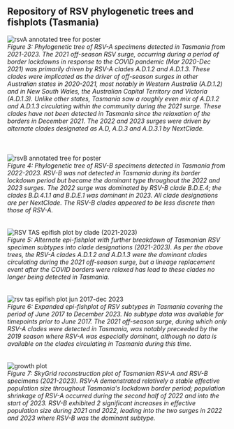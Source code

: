 ## Repository of RSV phylogenetic trees and fishplots (Tasmania)

![rsvA annotated tree for poster](https://github.com/chrisatkinson9/RSV_Tasmania/assets/165222680/a122dad6-8ae6-4f43-88d6-5e52e936b35d)  
_Figure 3: Phylogenetic tree of RSV-A specimens detected in Tasmania from 2021-2023. The 2021 off-season RSV surge, occurring during a period of border lockdowns in response to the COVID pandemic (Mar 2020-Dec 2021) was primarily driven by RSV-A clades A.D.1.2 and A.D.1.3. These clades were implicated as the driver of off-season surges in other Australian states in 2020-2021, most notably in Western Australia (A.D.1.2) and in New South Wales, the Australian Capital Territory and Victoria (A.D.1.3). Unlike other states, Tasmania saw a roughly even mix of A.D.1.2 and A.D.1.3 circulating within the community during the 2021 surge. These clades have not been detected in Tasmania since the relaxation of the borders in December 2021.  The 2022 and 2023 surges were driven by alternate clades designated as A.D, A.D.3 and A.D.3.1 by NextClade._  
<br>
<br>
<br>
![rsvB annotated tree for poster](https://github.com/chrisatkinson9/RSV_Tasmania/assets/165222680/f64835de-6ba9-4771-ba78-9208cf5024a7)  
_Figure 4: Phylogenetic tree of RSV-B specimens detected in Tasmania from 2022-2023. RSV-B was not detected in Tasmania during its border lockdown period but became the dominant type throughout the 2022 and 2023 surges. The 2022 surge was dominated by RSV-B clade B.D.E.4; the clades B.D.4.1.1 and B.D.E.1 was dominant in 2023. All clade designations are per NextClade. The RSV-B clades appeared to be less discrete than those of RSV-A._
<br>
<br>
<br>
![RSV TAS epifish plot by clade (2021-2023)](https://github.com/chrisatkinson9/RSV_Tasmania/assets/165222680/e5dcec61-b4e2-4f34-baee-d95307c9744e)  
 _Figure 5: Alternate epi-fishplot with further breakdown of Tasmanian RSV specimen subtypes into clade designations (2021-2023). As per the above trees, the RSV-A clades A.D.1.2 and A.D.1.3 were the dominant clades circulating during the 2021 off-season surge, but a lineage replacement event after the COVID borders were relaxed has lead to these clades no longer being detected in Tasmania._
<br>
<br>
<br>
![rsv tas epifish plot jun 2017-dec 2023](https://github.com/chrisatkinson9/RSV_Tasmania/assets/165222680/04844675-1a91-4a96-a00c-ba4a0ecfbeb9)  
_Figure 6: Expanded epi-fishplot of RSV subtypes in Tasmania covering the period of June 2017 to December 2023. No subtype data was available for timepoints prior to June 2017. The 2021 off-season surge, during which only RSV-A clades were detected in Tasmania, was notably preceeded by the 2019 season where RSV-A was especially dominant, although no data is available on the clades circulating in Tasmania during this time._
<br>
<br>
<br>
![growth plot](https://github.com/chrisatkinson9/RSV_Tasmania/assets/165222680/ab08efdd-227c-424d-8573-0050d0b0315a)  
_Figure 7: SkyGrid reconstruction plot of Tasmanian RSV-A and RSV-B specimens (2021-2023). RSV-A demonstrated relatively a stable effective population size throughout Tasmania's lockdown border period; population shrinkage of RSV-A occurred during the second half of 2022 and into the start of 2023. RSV-B exhibited 2 significant increases in effective population size during 2021 and 2022, leading into the two surges in 2022 and 2023 where RSV-B was the dominant subtype._
